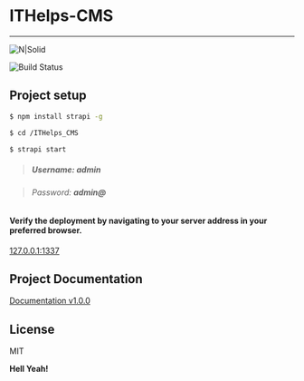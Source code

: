 # ITHelps-CMS
----
![N|Solid](https://cldup.com/dTxpPi9lDf.thumb.png)

![Build Status](https://travis-ci.org/joemccann/dillinger.svg?branch=master)

## Project setup
```sh
$ npm install strapi -g
```
```sh
$ cd /ITHelps_CMS
```
```sh
$ strapi start
```
> ##### Username: ***admin*** #####

> ###### Password: ***admin@*** ######



#### Verify the deployment by navigating to your server address in your preferred browser. ####

[127.0.0.1:1337](http://localhost:1337)


## Project Documentation
 [Documentation v1.0.0](http://localhost:1337/documentation/v1.0.0)

## License
MIT

**Hell Yeah!**
